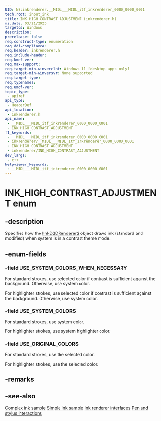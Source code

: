 ```yaml
---
UID: NE:inkrenderer.__MIDL___MIDL_itf_inkrenderer_0000_0000_0001
tech.root: input_ink
title: INK_HIGH_CONTRAST_ADJUSTMENT (inkrenderer.h)
ms.date: 03/21/2023
targetos: Windows
description: 
prerelease: false
req.construct-type: enumeration
req.ddi-compliance: 
req.header: inkrenderer.h
req.include-header: 
req.kmdf-ver: 
req.max-support: 
req.target-min-winverclnt: Windows 11 [desktop apps only]
req.target-min-winversvr: None supported
req.target-type: 
req.typenames: 
req.umdf-ver: 
topic_type:
 - apiref
api_type:
 - HeaderDef
api_location:
 - inkrenderer.h
api_name:
 - __MIDL___MIDL_itf_inkrenderer_0000_0000_0001
 - INK_HIGH_CONTRAST_ADJUSTMENT
f1_keywords:
 - __MIDL___MIDL_itf_inkrenderer_0000_0000_0001
 - inkrenderer/__MIDL___MIDL_itf_inkrenderer_0000_0000_0001
 - INK_HIGH_CONTRAST_ADJUSTMENT
 - inkrenderer/INK_HIGH_CONTRAST_ADJUSTMENT
dev_langs:
 - c++
helpviewer_keywords:
 - __MIDL___MIDL_itf_inkrenderer_0000_0000_0001
---
```


# INK_HIGH_CONTRAST_ADJUSTMENT enum

## -description

Specifies how the [IInkD2DRenderer2](nn-inkrenderer-iinkd2drenderer2.md) object draws ink (standard and modified) when system is in a contrast theme mode.

## -enum-fields

### -field USE_SYSTEM_COLORS_WHEN_NECESSARY

For standard strokes, use selected color if contrast is sufficient against the background. Otherwise, use system color.

For highlighter strokes, use selected color if contrast is sufficient against the background. Otherwise, use system color.

### -field USE_SYSTEM_COLORS

For standard strokes, use system color.

For highlighter strokes, use system highlighter color.

### -field USE_ORIGINAL_COLORS

For standard strokes, use the selected color.

For highlighter strokes, use the selected color.

## -remarks

## -see-also

[Complex ink sample](https://github.com/Microsoft/Windows-universal-samples/tree/master/Samples/ComplexInk)
[Simple ink sample](https://github.com/Microsoft/Windows-universal-samples/tree/master/Samples/SimpleInk)
[Ink renderer interfaces](/windows/win32/input_ink/ink-renderer-interfaces)
[Pen and stylus interactions](/windows/uwp/input-and-devices/pen-and-stylus-interactions)
